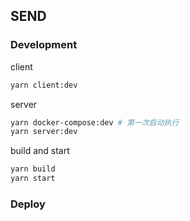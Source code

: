 ## SEND


### Development

client

```bash
yarn client:dev
```

server

```bash
yarn docker-compose:dev # 第一次启动执行
yarn server:dev
```

build and start

```bash
yarn build
yarn start
```
### Deploy
